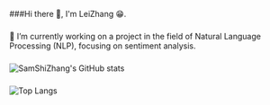 

<!--
**SamShiZhang/SamShiZhang** is a ✨ _special_ ✨ repository because its `README.md` (this file) appears on your GitHub profile.

Here are some ideas to get you started:

- 🌱 I’m currently learning 
- 👯 I’m looking to collaborate on ...
- 🤔 I’m looking for help with ...
- 💬 Ask me about ...
📫 How to reach me: ...
- 😄 Pronouns: ...
- ⚡ Fun fact: ...
-->
###Hi there 👋, I'm LeiZhang 😁.
###
🔭 I’m currently working on a project in the field of Natural Language Processing (NLP), focusing on sentiment analysis.
###
![SamShiZhang's GitHub stats](https://github-readme-stats.vercel.app/api?username=SamShiZhang&show_icons=true&theme=dracula)
###
![Top Langs](https://github-readme-stats.vercel.app/api/top-langs/?username=SamShiZhang&theme=dracula)
